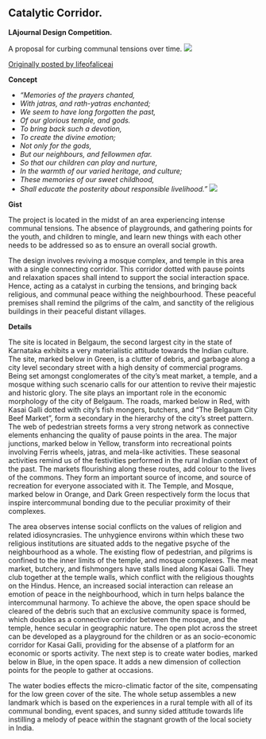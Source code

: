## Catalytic Corridor.

**LAjournal Design Competition.**

A proposal for curbing communal tensions over time.
![](https://66.media.tumblr.com/a458be61a5c2ccd15e2dba528320d5a2/5f9b7db2f4073748-50/s540x810/1029af3da0c6dcef9ae49a8c171f67f1f53fff16.gif)

[Originally posted by lifeofaliceai](http://tmblr.co/Zu0ZMj2hMDvkR)

**Concept**

*   _“Memories of the prayers chanted,_
*   _With jatras, and rath-yatras enchanted;_
*   _We seem to have long forgotten the past,_
*   _Of our glorious temple, and gods._
*   _To bring back such a devotion,_
*   _To create the divine emotion;_
*   _Not only for the gods,_
*   _But our neighbours, and fellowmen afar._
*   _So that our children can play and nurture,_
*   _In the warmth of our varied heritage, and culture;_
*   _These memories of our sweet childhood,_
*   _Shall educate the posterity about responsible livelihood.”_
![](https://66.media.tumblr.com/d31b81566c31cabba01e9cbc1c80c075/5f9b7db2f4073748-13/s540x810/5f47cee5e3cd6929afbd849d1d5bd5625a09b031.png)

**Gist**

The project is located in the midst of an area experiencing intense communal tensions. The absence of playgrounds, and gathering points for the youth, and children to mingle, and learn new things with each other needs to be addressed so as to ensure an overall social growth.

The design involves reviving a mosque complex, and temple in this area with a single connecting corridor. This corridor dotted with pause points and relaxation spaces shall intend to support the social interaction space.
Hence, acting as a catalyst in curbing the tensions, and bringing back religious, and communal peace withing the neighbourhood. These peaceful premises shall remind the pilgrims of the calm, and sanctity of the religious buildings in their peaceful distant villages.

**Details**

The site is located in Belgaum, the second largest city in the state of Karnataka exhibits a very materialistic attitude towards the Indian culture. The site, marked below in Green, is a clutter of debris, and garbage along a city level secondary street with a high density of commercial programs. Being set amongst conglomerates of the city’s meat market, a temple, and a mosque withing such scenario calls for our attention to revive their majestic and historic glory. The site plays an important role in the economic morphology of the city of Belgaum. The roads, marked below in Red, with Kasai Galli dotted with city’s fish mongers, butchers, and “The Belgaum City Beef Market”, form a secondary in the hierarchy of the city’s street pattern. The web of pedestrian streets forms a very strong network as connective elements enhancing the quality of pause points in the area. The major junctions, marked below in Yellow, transform into recreational points involving Ferris wheels, jatras, and mela-like activities. These seasonal activities remind us of the festivities performed in the rural Indian context of the past. The markets flourishing along these routes, add colour to the lives of the commons. They form an important source of income, and source of recreation for everyone associated with it. The Temple, and Mosque, marked below in Orange, and Dark Green respectively form the locus that inspire intercommunal bonding due to the peculiar proximity of their complexes.

The area observes intense social conflicts on the values of religion and related idiosyncrasies. The unhygience environs within which these two religious institutions are situated adds to the negative psyche of the neighbourhood as a whole. The existing flow of pedestrian, and pilgrims is confined to the inner limits of the temple, and mosque complexes. The meat market, butchery, and fishmongers have stalls lined along Kasai Galli. They club together at the temple walls, which conflict with the religious thoughts on the Hindus. Hence, an increased social interaction can release an emotion of peace in the neighbourhood, which in turn helps balance the intercommunal harmony. To achieve the above, the open space should be cleared of the debris such that an exclusive community space is formed, which doubles as a connective corridor between the mosque, and the temple, hence secular in geographic nature. The open plot across the street can be developed as a playground for the children or as an socio-economic corridor for Kasai Galli, providing for the absense of a platform for an economic or sports activity. The next step is to create water bodies, marked below in Blue, in the open space. It adds a new dimension of collection points for the people to gather at occasions.

The water bodies effects the micro-climatic factor of the site, compensating for the low green cover of the site. The whole setup assembles a new landmark which is based on the experiences in a rural temple with all of its communal bonding, event spaces, and sunny sided attitude towards life instilling a melody of peace within the stagnant growth of the local society in India.